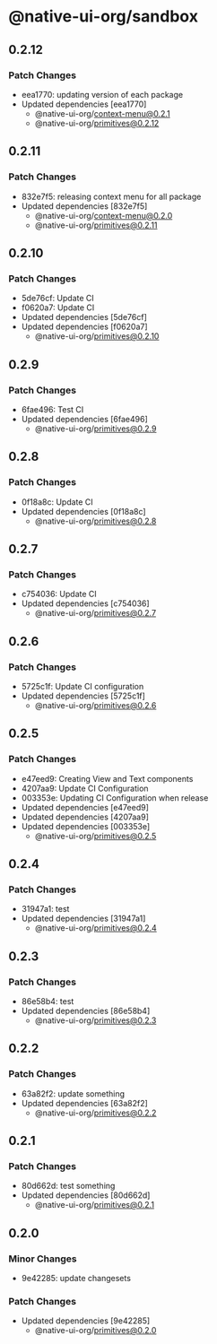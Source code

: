 # @native-ui-org/sandbox

## 0.2.12

### Patch Changes

- eea1770: updating version of each package
- Updated dependencies [eea1770]
  - @native-ui-org/context-menu@0.2.1
  - @native-ui-org/primitives@0.2.12

## 0.2.11

### Patch Changes

- 832e7f5: releasing context menu for all package
- Updated dependencies [832e7f5]
  - @native-ui-org/context-menu@0.2.0
  - @native-ui-org/primitives@0.2.11

## 0.2.10

### Patch Changes

- 5de76cf: Update CI
- f0620a7: Update CI
- Updated dependencies [5de76cf]
- Updated dependencies [f0620a7]
  - @native-ui-org/primitives@0.2.10

## 0.2.9

### Patch Changes

- 6fae496: Test CI
- Updated dependencies [6fae496]
  - @native-ui-org/primitives@0.2.9

## 0.2.8

### Patch Changes

- 0f18a8c: Update CI
- Updated dependencies [0f18a8c]
  - @native-ui-org/primitives@0.2.8

## 0.2.7

### Patch Changes

- c754036: Update CI
- Updated dependencies [c754036]
  - @native-ui-org/primitives@0.2.7

## 0.2.6

### Patch Changes

- 5725c1f: Update CI configuration
- Updated dependencies [5725c1f]
  - @native-ui-org/primitives@0.2.6

## 0.2.5

### Patch Changes

- e47eed9: Creating View and Text components
- 4207aa9: Update CI Configuration
- 003353e: Updating CI Configuration when release
- Updated dependencies [e47eed9]
- Updated dependencies [4207aa9]
- Updated dependencies [003353e]
  - @native-ui-org/primitives@0.2.5

## 0.2.4

### Patch Changes

- 31947a1: test
- Updated dependencies [31947a1]
  - @native-ui-org/primitives@0.2.4

## 0.2.3

### Patch Changes

- 86e58b4: test
- Updated dependencies [86e58b4]
  - @native-ui-org/primitives@0.2.3

## 0.2.2

### Patch Changes

- 63a82f2: update something
- Updated dependencies [63a82f2]
  - @native-ui-org/primitives@0.2.2

## 0.2.1

### Patch Changes

- 80d662d: test something
- Updated dependencies [80d662d]
  - @native-ui-org/primitives@0.2.1

## 0.2.0

### Minor Changes

- 9e42285: update changesets

### Patch Changes

- Updated dependencies [9e42285]
  - @native-ui-org/primitives@0.2.0
